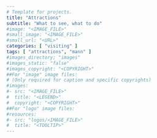 ```yaml
---
# Template for projects.
title: "Attractions"
subtitle: "What to see, what to do"
#image: "<IMAGE_FILE>"
#small_image: "<IMAGE_FILE>"
#small_url: "<URL>"
categories: [ "visiting" ]
tags: [ "attractions", "mann" ]
#images_directory; "images"
#images_static: "false"
#images_copyright: "<COPYRIGHT>"
##For "image" image files:
# (Only required for caption and specific copyrights)
#images:
#- src: "<IMAGE_FILE>"
#  title: "<LEGEND>"
#  copyright: "<COPYRIGHT>"
##For "logo" image files:
#resources:
#- src: "logos/<IMAGE_FILE>"
#  title: "<TOOLTIP>"
---
```


